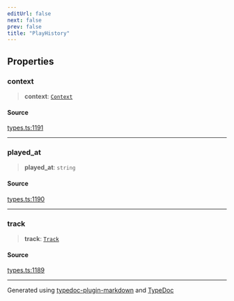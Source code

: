 ```yaml
---
editUrl: false
next: false
prev: false
title: "PlayHistory"
---
```


## Properties

### context

> **context**: [`Context`](/api/interfaces/context/)

#### Source

[types.ts:1191](https://github.com/fostertheweb/spotify-web-sdk/blob/b2835c1/src/types.ts#L1191)

***

### played\_at

> **played\_at**: `string`

#### Source

[types.ts:1190](https://github.com/fostertheweb/spotify-web-sdk/blob/b2835c1/src/types.ts#L1190)

***

### track

> **track**: [`Track`](/api/interfaces/track/)

#### Source

[types.ts:1189](https://github.com/fostertheweb/spotify-web-sdk/blob/b2835c1/src/types.ts#L1189)

***

Generated using [typedoc-plugin-markdown](https://www.npmjs.com/package/typedoc-plugin-markdown) and [TypeDoc](https://typedoc.org/)
